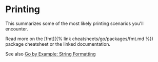 # Printing

This summarizes some of the most likely printing scenarios you'll encounter.

Read more on the [fmt]({% link cheatsheets/go/packages/fmt.md %}) package cheatsheet or the linked documentation.

See also [Go by Example: String Formatting](https://gobyexample.com/string-formatting)

